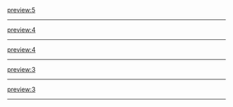 [preview:5](articles/clownfactory.md)
- - - -
[preview:4](articles/royalpalace.md)
- - - -
[preview:4](articles/boat.md)
- - - -
[preview:3](articles/museum.md)
- - - -
[preview:3](articles/zoo.md)
- - - -
